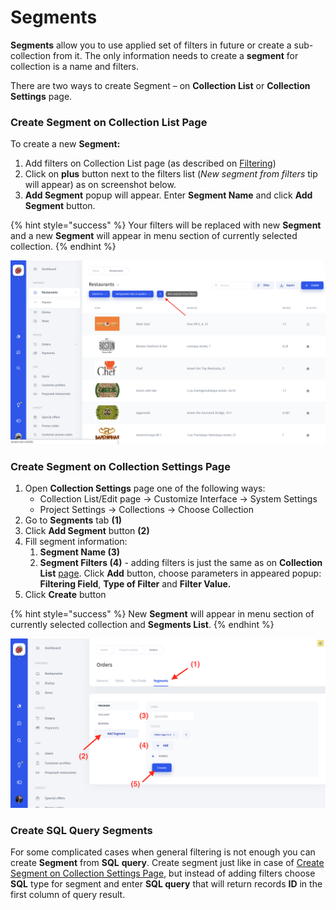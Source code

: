 # Segments

**Segments** allow you to use applied set of filters in future or create a sub-collection from it. The only information needs to create a **segment** for collection is a name and filters.

There are two ways to create Segment – on **Collection List** or **Collection Settings** page.

### Create Segment on Collection List Page

To create a new **Segment:**

1. Add filters on Collection List page \(as described on [Filtering](filter.md)\)
2. Click on **plus** button next to the filters list \(_New segment from filters_ tip will appear\) as on screenshot below. 
3. **Add Segment** popup will appear. Enter **Segment Name** and click **Add Segment** button.

{% hint style="success" %}
Your filters will be replaced with new **Segment** and a new **Segment** will appear in menu section of currently selected collection.
{% endhint %}

![](../.gitbook/assets/image%20%2861%29.png)

### Create Segment on Collection Settings Page

1. Open **Collection Settings** page one of the following ways:
   * Collection List/Edit page → Customize Interface → System Settings
   * Project Settings → Collections → Choose Collection
2. Go to **Segments** tab **\(1\)**
3. Click **Add Segment** button **\(2\)**
4. Fill segment information:
   1. **Segment Name \(3\)**
   2. **Segment Filters \(4\)** - adding filters is just the same as on **Collection List** [page](filter.md#adding-filters). Click **Add** button, choose parameters in appeared popup: **Filtering Field**, **Type of Filter** and **Filter Value.**
5. Click **Create** button

{% hint style="success" %}
New **Segment** will appear in menu section of currently selected collection and **Segments List**.
{% endhint %}

![](../.gitbook/assets/image%20%283%29.png)

### Create SQL Query Segments

For some complicated cases when general filtering is not enough you can create **Segment** from **SQL** **query**. Create segment just like in case of [Create Segment on Collection Settings Page](segments-1.md#create-segment-on-collection-settings-page), but instead of adding filters choose **SQL** type for segment and enter **SQL query** that will return records **ID** in the first column of query result.

